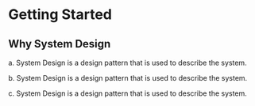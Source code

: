 # Getting Started

## Why System Design

a. System Design is a design pattern that is used to describe the system.

b. System Design is a design pattern that is used to describe the system.

c. System Design is a design pattern that is used to describe the system.
